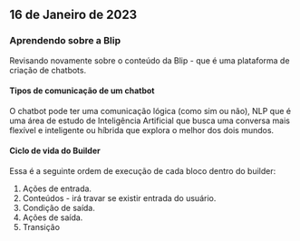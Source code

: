 ## 16 de Janeiro de 2023

### Aprendendo sobre a Blip
Revisando novamente sobre o conteúdo da Blip - que é uma plataforma de criação de chatbots.

#### Tipos de comunicação de um chatbot
O chatbot pode ter uma comunicação lógica (como sim ou não), NLP que é uma área de estudo de Inteligência Artificial que busca uma conversa mais flexível e inteligente ou híbrida que explora o melhor dos dois mundos.

#### Ciclo de vida do Builder
Essa é a seguinte ordem de execução de cada bloco dentro do builder:

1. Ações de entrada.
2. Conteúdos - irá travar se existir entrada do usuário.
3. Condição de saída.
4. Ações de saída.
5. Transição